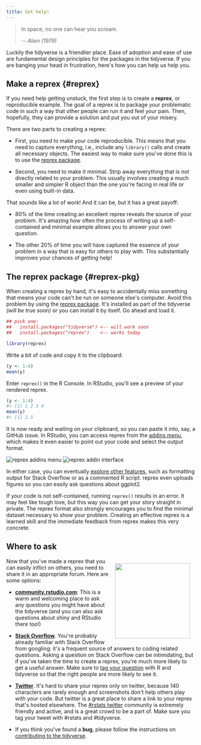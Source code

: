 ```yaml
---
title: Get help!
---
```


> In space, no one can hear you scream.
>
> -- <cite>Alien (1979)</cite>
  
Luckily the tidyverse is a friendlier place. Ease of adoption and ease of use are fundamental design principles for the packages in the tidyverse. If you are banging your head in frustration, here's how you can help us help you.

## Make a reprex {#reprex}

If you need help getting unstuck, the first step is to create a __reprex__, or reproducible example. The goal of a reprex is to package your problematic code in such a way that other people can run it and feel your pain. Then, hopefully, they can provide a solution and put you out of your misery.

There are two parts to creating a reprex:

* First, you need to make your code reproducible. This means that you need
  to capture everything, i.e., include any `library()` calls and create all necessary objects. The easiest way to make sure you've done this is to use the [reprex package](/help#reprex-pkg).
  
* Second, you need to make it minimal. Strip away everything that is not directly related to your problem. This usually involves creating a much smaller and simpler R object than the one you're facing in real life or even using built-in data.
  
That sounds like a lot of work!  And it can be, but it has a great payoff:

* 80% of the time creating an excellent reprex reveals the source of your problem. It's amazing how often the process of writing up a self-contained and minimal example allows you to answer your own question.

* The other 20% of time you will have captured the essence of your problem in
  a way that is easy for others to play with. This substantially improves
  your chances of getting help!

## The reprex package {#reprex-pkg}

When creating a reprex by hand, it's easy to accidentally miss something that means your code can't be run on someone else's computer. Avoid this problem by using the [reprex package](http://reprex.tidyverse.org). It's installed as part of the tidyverse *(will be true soon)* or you can install it by itself. Go ahead and load it.

```R
## pick one:
##   install.packages("tidyverse") <-- will work soon
##   install.packages("reprex")    <-- works today

library(reprex)
```

Write a bit of code and copy it to the clipboard:

```R
(y <- 1:4)
mean(y)
```

Enter `reprex()` in the R Console. In RStudio, you'll see a preview of your rendered reprex.

```R
(y <- 1:4)
#> [1] 1 2 3 4
mean(y)
#> [1] 2.5
```

It is now ready and waiting on your clipboard, so you can paste it into, say, a GitHub issue. In RStudio, you can access reprex from the [addins menu](https://rstudio.github.io/rstudioaddins/), which makes it even easier to point out your code and select the output format.

<img src="../reprex-addins-menu.png" alt="reprex addins menu"></img>
<img src="../reprex-addin.png" alt="reprex addin interface"></img>

In either case, you can eventually [explore other features](http://reprex.tidyverse.org), such as formatting output for Stack Overflow or as a commented R script. reprex even uploads figures so you can easily ask questions about ggplot2.

If your code is not self-contained, running `reprex()` results in an error. It may feel like tough love, but this way you can get your story straight in private. The reprex format also strongly encourages you to find the minimal dataset necessary to show your problem. Creating an effective reprex is a learned skill and the immediate feedback from reprex makes this very concrete.

## Where to ask

<img src="../help-is-on-the-way.jpg" alt="" width="200" height="200" align="right" style="padding:1em;" />
<!-- Thanks to Mark Hansen for the image! https://twitter.com/cocteau/status/893811714420088832 -->

Now that you've made a reprex that you can easily inflict on others, you need to share it in an appropriate forum. Here are some options:

* [__community.rstudio.com__](http://community.rstudio.com): This is a warm
  and welcoming place to ask any questions you might have about the
  tidyverse (and you can also ask questions about shiny and RStudio there
  too!)
  
* [__Stack Overflow__](https://stackoverflow.com). You're probably already familiar
  with Stack Overflow from googling: it's a frequent source of answers to
  coding related questions. Asking a question on Stack Overflow can be 
  intimidating, but if you've taken the time to create a reprex, you're much
  more likely to get a useful answer. Make sure to [tag your question](https://stackoverflow.com/help/tagging) with R
  and tidyverse so that the right people are more likely to see it.
  
* [__Twitter__][twitter-rstats]. It's hard to share your reprex only on twitter, because 140 characters are rarely enough and screenshots don't help others play with your code. But twitter is a great place to share a link to your reprex that's hosted elsewhere. The [#rstats twitter][twitter-rstats] community is extremely friendly and active, and is a great crowd to be a part of. Make sure you tag your tweet with #rstats and #tidyverse.

* If you think you've found a __bug__, please follow the instructions on 
  [contributing to the tidyverse](/contribute#issues).

[ggplot2-ml]: https://groups.google.com/forum/#!forum/ggplot2
[manipulatr-ml]: https://groups.google.com/forum/#!forum/manipulatr
[twitter-rstats]: https://twitter.com/search?q=%23rstats&src=typd
